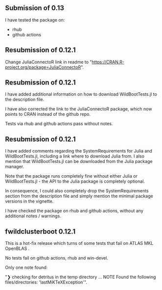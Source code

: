 ## Submission of 0.13

I have tested the package on: 
- rhub
- github actions


## Resubmission of 0.12.1 

Change JuliaConnectoR link in readme to "https://CRAN.R-project.org/package=JuliaConnectoR".

## Resubmission of 0.12.1

I have added additional information on how to download WildBootTests.jl to the description file. 

I have also corrected the link to the JuliaConnectoR package, which now points to CRAN instead of the github repo.

Tests via rhub and github actions pass without notes. 


## Resubmission of 0.12.1

I have added comments regarding the SystemRequirements for Julia and WildBootTests.jl, including a link where to download 
Julia from. I also mention that WildBootTests.jl can be downloaded from the Julia package manager. 

Note that the package runs completely fine without either Julia or WildBootTests.jl - 
the API to the Julia package is completely optional. 

In consequence, I could also completely drop the SystemRequirements section from the description file and simply mention the minimal package versions in the vignette.

I have checked the package on rhub and github actions, without any additional notes / warnings. 

## fwildclusterboot 0.12.1

This is a hot-fix release which turns of some tests that fail on  ATLAS MKL OpenBLAS . 

No tests fail on github actions, rhub and win-devel.

Only one note found: 

"❯ checking for detritus in the temp directory ... NOTE
  Found the following files/directories:
    'lastMiKTeXException'".